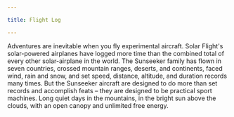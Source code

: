 ```yaml
---

title: Flight Log

---
```


Adventures are inevitable when you fly experimental aircraft. Solar Flight's solar-powered airplanes have logged more time than the combined total of every other solar-airplane in the world. The Sunseeker family has flown in seven countries, crossed mountain ranges, deserts, and continents, faced wind, rain and snow, and set speed, distance, altitude, and duration records many times. But the Sunseeker aircraft are designed to do more than set records and accomplish feats – they are designed to be practical sport machines. Long quiet days in the mountains, in the bright sun above the clouds, with an open canopy and unlimited free energy. 